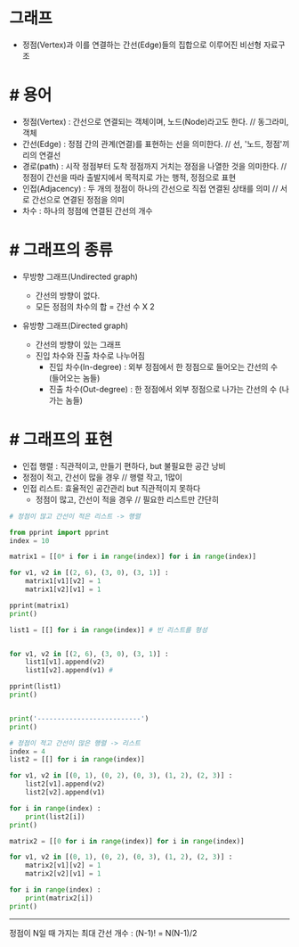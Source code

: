 # 그래프
- 정점(Vertex)과 이를 연결하는 간선(Edge)들의 집합으로 이루어진 비선형 자료구조

# # 용어
- 정점(Vertex) : 간선으로 연결되는 객체이며, 노드(Node)라고도 한다. // 동그라미, 객체
- 간선(Edge) : 정점 간의 관계(연결)를 표현하는 선을 의미한다. // 선, '노드, 정점'끼리의 연결선
- 경로(path) : 시작 정점부터 도착 정점까지 거치는 졍점을 나열한 것을 의미한다. //정점이 간선을 따라 출발지에서 목적지로 가는 행적, 정점으로 표현
- 인접(Adjacency) : 두 개의 정점이 하나의 간선으로 직접 연결된 상태를 의미 // 서로 간선으로 연결된 정점을 의미
- 차수 : 하나의 정점에 연결된 간선의 개수

# # 그래프의 종류
- 무방향 그래프(Undirected graph)
  - 간선의 방향이 없다.
  - 모든 정점의 차수의 합 = 간선 수 X 2

- 유방향 그래프(Directed graph)
  - 간선의 방향이 있는 그래프
  - 진입 차수와 진출 차수로 나누어짐
    - 진입 차수(In-degree)  : 외부 정점에서 한 정점으로 들어오는 간선의 수 (들어오는 놈들)
    - 진출 차수(Out-degree) : 한 정점에서 외부 정점으로 나가는 간선의 수 (나가는 놈들)
  
# # 그래프의 표현
- 인접 행렬 : 직관적이고, 만들기 편하다, but 불필요한 공간 낭비
 - 정점이 적고, 간선이 많을 경우 // 행렬 작고, 1많이
- 인접 리스트: 효율적인 공간관리 but 직관적이지 못하다
  - 정점이 많고, 간선이 적을 경우 // 필요한 리스트만 간단히 
```python
# 정점이 많고 간선이 적은 리스트 -> 행렬

from pprint import pprint
index = 10

matrix1 = [[0* i for i in range(index)] for i in range(index)]

for v1, v2 in [(2, 6), (3, 0), (3, 1)] :
    matrix1[v1][v2] = 1
    matrix1[v2][v1] = 1

pprint(matrix1)
print()

list1 = [[] for i in range(index)] # 빈 리스트를 형성


for v1, v2 in [(2, 6), (3, 0), (3, 1)] :
    list1[v1].append(v2)
    list1[v2].append(v1) # 

pprint(list1)
print()


print('--------------------------')
print()

# 정점이 적고 간선이 많은 행렬 -> 리스트
index = 4
list2 = [[] for i in range(index)]

for v1, v2 in [(0, 1), (0, 2), (0, 3), (1, 2), (2, 3)] :
    list2[v1].append(v2)
    list2[v2].append(v1)

for i in range(index) :
    print(list2[i])
print()

matrix2 = [[0 for i in range(index)] for i in range(index)]

for v1, v2 in [(0, 1), (0, 2), (0, 3), (1, 2), (2, 3)] :
    matrix2[v1][v2] = 1
    matrix2[v2][v1] = 1

for i in range(index) :
    print(matrix2[i])
print()
```
---
정점이 N일 때 가지는 최대 간선 개수 : (N-1)! = N(N-1)/2



